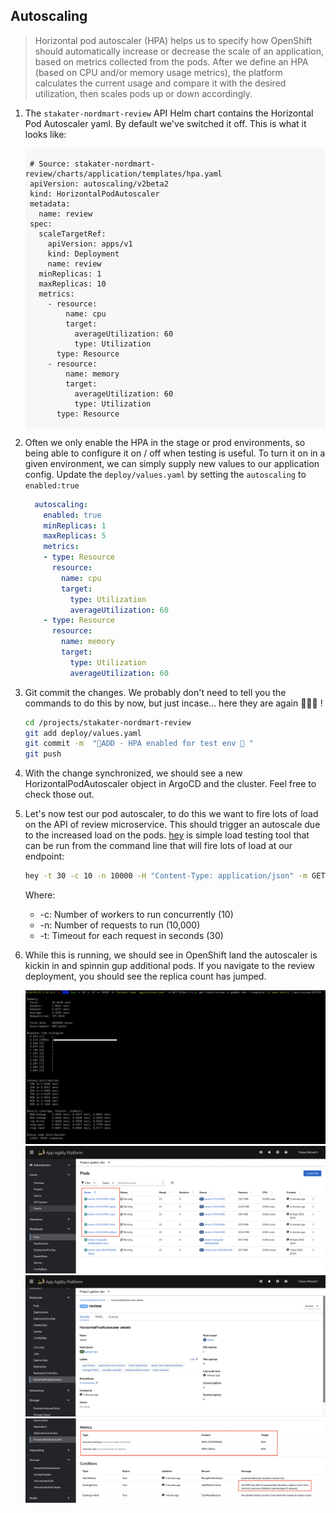 ## Autoscaling

> Horizontal pod autoscaler (HPA) helps us to specify how OpenShift should automatically increase or decrease the scale of an application, based on metrics collected from the pods. After we define an HPA (based on CPU and/or memory usage metrics), the platform calculates the current usage and compare it with the desired utilization, then scales pods up or down accordingly.

1. The `stakater-nordmart-review` API Helm chart contains the Horizontal Pod Autoscaler yaml. By default we've switched it off. This is what it looks like:

    <div class="highlight" style="background: #f7f7f7">
    <pre><code class="language-yaml">
    # Source: stakater-nordmart-review/charts/application/templates/hpa.yaml
    apiVersion: autoscaling/v2beta2
    kind: HorizontalPodAutoscaler
    metadata:
      name: review
    spec:
      scaleTargetRef:
        apiVersion: apps/v1
        kind: Deployment
        name: review
      minReplicas: 1
      maxReplicas: 10
      metrics:
        - resource:
            name: cpu
            target:
              averageUtilization: 60
              type: Utilization
          type: Resource
        - resource:
            name: memory
            target:
              averageUtilization: 60
              type: Utilization
          type: Resource
    </code></pre></div>

2. Often we only enable the HPA in the stage or prod environments, so being able to configure it on / off when testing is useful. To turn it on in a given environment, we can simply supply new values to our application config. Update the `deploy/values.yaml` by setting the `autoscaling` to `enabled:true`

    ```yaml
      autoscaling:
        enabled: true
        minReplicas: 1
        maxReplicas: 5
        metrics:
        - type: Resource
          resource:
            name: cpu
            target: 
              type: Utilization
              averageUtilization: 60
        - type: Resource
          resource:
            name: memory
            target: 
              type: Utilization
              averageUtilization: 60
    ```

3. Git commit the changes. We probably don't need to tell you the commands to do this by now, but just incase... here they are again 🐎🐎🐎 !

    ```bash
    cd /projects/stakater-nordmart-review
    git add deploy/values.yaml
    git commit -m  "🐎ADD - HPA enabled for test env 🐎 "
    git push
    ```

4. With the change synchronized, we should see a new HorizontalPodAutoscaler object in ArgoCD and the cluster. Feel free to check those out.

5. Let's now test our pod autoscaler, to do this we want to fire lots of load on the API of review microservice. This should trigger an autoscale due to the increased load on the pods. [hey](https://github.com/rakyll/hey) is simple load testing tool that can be run from the command line that will fire lots of load at our endpoint:

    ```bash
    hey -t 30 -c 10 -n 10000 -H "Content-Type: application/json" -m GET https://$(oc get route/review -n <TENANT_NAME>-dev --template='{{.spec.host}}')/api/review/329199
    ```

    Where:
    * -c: Number of workers to run concurrently (10)
    * -n: Number of requests to run (10,000)
    * -t: Timeout for each request in seconds (30)

6. While this is running, we should see in OpenShift land the autoscaler is kickin in and spinnin gup additional pods. If you navigate to the review deployment, you should see the replica count has jumped.

    ![HPA_hey_command](./images/hpa-hey-command.png)
    ![Pod_Scaled_Up](./images/pod-scaled-up.png)
    ![HPA_Action1](./images/hpa_action1.png)
    ![HPA_Action2](./images/hpa_action2.png)

